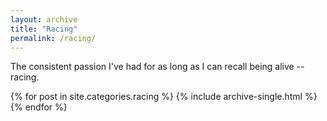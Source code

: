 ```yaml
---
layout: archive
title: "Racing"
permalink: /racing/
---
```


The consistent passion I've had for as long as I can recall being alive -- racing.

{% for post in site.categories.racing %}
    {% include archive-single.html %}    
{% endfor %}